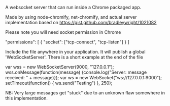 A websocket server that can run inside a Chrome packaged app.

Made by using node-chromify, net-chromify, and actual server implementation based on 
https://gist.github.com/bradleywright/1021082

Please note you will need socket permission in Chrome

"permissions": [
        {
            "socket": ["tcp-connect", "tcp-listen"]
        }
]

Include the file anywhere in your application. It will publish a global 'WebSocketServer'.
There is a short example at the end of the file

var wss = new WebSocketServer(9000, "127.0.0.1");
wss.onMessage(function(message) {console.log("Server: message received: " + message)});
var ws = new WebSocket("ws://127.0.0.1:9000");
setTimeout(function() { ws.send("Testing") }, 250);


NB: Very large messages get "stuck" due to an unknown flaw somewhere in this implementation.
